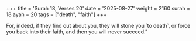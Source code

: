 +++
title = 'Surah 18, Verses 20'
date = '2025-08-27'
weight = 2160
surah = 18
ayah = 20
tags = ["death", "faith"]
+++

For, indeed, if they find out about you, they will stone you ˹to death˺, or force you back into their faith, and then you will never succeed.”